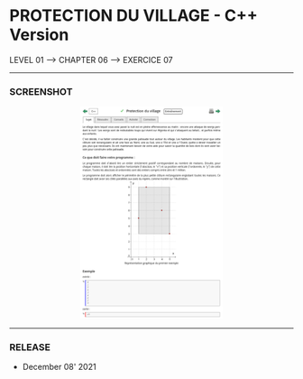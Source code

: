 # PROTECTION DU VILLAGE - C++ Version
LEVEL 01 --> CHAPTER 06 --> EXERCICE 07

---
### **SCREENSHOT**

<div align="center">
    <img
        src="https://github.com/Ayckinn/CPP/blob/main/FRANCE_IOI/LEVEL_01/Chapter_06/07_protection_du_village/todo.png"
        alt="DEMO"
        style="width:50%">
</div>

---
### **RELEASE**

- December 08' 2021